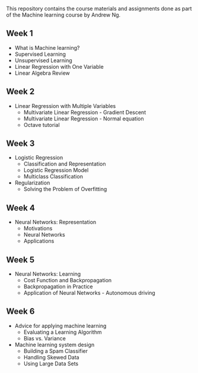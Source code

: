 This repository contains the course materials and assignments done as part of the Machine learning course by Andrew Ng.

## Week 1

- What is Machine learning?
- Supervised Learning
- Unsupervised Learning
- Linear Regression with One Variable
- Linear Algebra Review

## Week 2
- Linear Regression with Multiple Variables
    - Multivariate Linear Regression - Gradient Descent
    - Multivariate Linear Regression - Normal equation
    - Octave tutorial

## Week 3

- Logistic Regression
    - Classification and Representation
    - Logistic Regression Model
    - Multiclass Classification
- Regularization
    - Solving the Problem of Overfitting

## Week 4

- Neural Networks: Representation
    - Motivations
    - Neural Networks
    - Applications
	
## Week 5

- Neural Networks: Learning
    - Cost Function and Backpropagation
    - Backpropagation in Practice
    - Application of Neural Networks - Autonomous driving

## Week 6
- Advice for applying machine learning
    - Evaluating a Learning Algorithm
    - Bias vs. Variance
- Machine learning system design
    - Building a Spam Classifier
    - Handling Skewed Data
    - Using Large Data Sets
